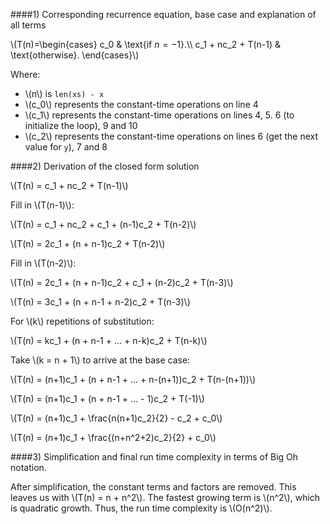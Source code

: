 ####1) Corresponding recurrence equation, base case and explanation of all terms

\\(T(n)=\begin{cases}
    c_0 & \text{if $n=-1$}.\\\\
    c_1 + nc_2 + T(n-1) & \text{otherwise}.
  \end{cases}\\)


Where:

- \\(n\\) is `len(xs) - x`
- \\(c_0\\) represents the constant-time operations on line 4
- \\(c_1\\) represents the constant-time operations on lines 4, 5. 6 (to initialize the loop), 9 and 10
- \\(c_2\\) represents the constant-time operations on lines 6 (get the next value for `y`), 7 and 8

####2) Derivation of the closed form solution

\\(T(n) = c_1 + nc_2 + T(n-1)\\)

Fill in \\(T(n-1)\\):

\\(T(n) = c_1 + nc_2 + c_1 + (n-1)c_2 + T(n-2)\\)

\\(T(n) = 2c_1 + (n + n-1)c_2 + T(n-2)\\)

Fill in \\(T(n-2)\\):

\\(T(n) = 2c_1 + (n + n-1)c_2 + c_1 + (n-2)c_2 + T(n-3)\\)

\\(T(n) = 3c_1 + (n + n-1 + n-2)c_2 + T(n-3)\\)

For \\(k\\) repetitions of substitution:

\\(T(n) = kc_1 + (n + n-1 + ... + n-k)c_2 + T(n-k)\\)

Take \\(k = n + 1\\) to arrive at the base case:

\\(T(n) = (n+1)c_1 + (n + n-1 + ... + n-(n+1))c_2 + T(n-(n+1))\\)

\\(T(n) = (n+1)c_1 + (n + n-1 + ... - 1)c_2 + T(-1)\\)

\\(T(n) = (n+1)c_1 + \frac{n(n+1)c_2}{2} - c_2 + c_0\\)

\\(T(n) = (n+1)c_1 + \frac{(n+n^2+2)c_2}{2} + c_0\\)

####3) Simplification and final run time complexity in terms of Big Oh notation.

After simplification, the constant terms and factors are removed. This leaves us with \\(T(n) = n + n^2\\).
The fastest growing term is \\(n^2\\), which is quadratic growth. Thus, the run time complexity is \\(O(n^2)\\).
